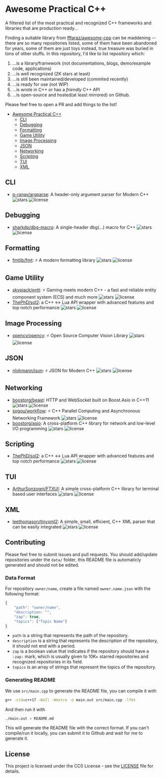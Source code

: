# Awesome Practical C++

A filtered list of the most practical and recognized C++ frameworks and libraries that are production ready...

Finding a suitable library from [fffaraz/awesome-cpp](https://github.com/fffaraz/awesome-cpp) can be maddening -- there are so many repositories listed, some of them have been abandoned for years, some of them are just toys instead, true treasure was buried in tons of other stuffs. In this repository, I'd like to list repository which:

1. ...is a library/framework (not documentations, blogs, demo/example code, applications)
2. ...is well recognized (2K stars at least)
3. ...is still been maintained/developed (commited recently)
4. ...is ready for use (not WIP)
5. ...is wrote in C++ or has a *friendly* C++ API
6. ...is open-source and hosted(at least mirrored) on Github.

Please feel free to open a PR and add things to the list!

- [Awesome Practical C++](#awesome-practical-c--)
	- [CLI](#cli)
	- [Debugging](#debugging)
	- [Formatting](#formatting)
	- [Game Utility](#game-utility)
	- [Image Processing](#image-processing)
	- [JSON](#json)
	- [Networking](#networking)
	- [Scripting](#scripting)
	- [TUI](#tui)
	- [XML](#xml)

## CLI

- [p-ranav/argparse](https://github.com/p-ranav/argparse): A header-only argument parser for Modern C++ ![stars](https://img.shields.io/github/stars/p-ranav/argparse?style=flat-square) ![license](https://img.shields.io/github/license/p-ranav/argparse?style=flat-square)

## Debugging

- [sharkdp/dbg-macro](https://github.com/sharkdp/dbg-macro):  A single-header dbg(…) macro for C++ ![stars](https://img.shields.io/github/stars/sharkdp/dbg-macro?style=flat-square) ![license](https://img.shields.io/github/license/sharkdp/dbg-macro?style=flat-square)

## Formatting

- [fmtlib/fmt](https://github.com/fmtlib/fmt): :zap: A modern formatting library ![stars](https://img.shields.io/github/stars/fmtlib/fmt?style=flat-square) ![license](https://img.shields.io/github/license/fmtlib/fmt?style=flat-square)

## Game Utility

- [skypjack/entt](https://github.com/skypjack/entt): :zap: Gaming meets modern C++ - a fast and reliable entity component system (ECS) and much more ![stars](https://img.shields.io/github/stars/skypjack/entt?style=flat-square) ![license](https://img.shields.io/github/license/skypjack/entt?style=flat-square)
- [ThePhD/sol2](https://github.com/ThePhD/sol2): a C++ <-> Lua API wrapper with advanced features and top notch performance ![stars](https://img.shields.io/github/stars/ThePhD/sol2?style=flat-square) ![license](https://img.shields.io/github/license/ThePhD/sol2?style=flat-square)

## Image Processing

- [opencv/opencv](https://github.com/opencv/opencv): :zap: Open Source Computer Vision Library ![stars](https://img.shields.io/github/stars/opencv/opencv?style=flat-square) ![license](https://img.shields.io/github/license/opencv/opencv?style=flat-square)

## JSON

- [nlohmann/json](https://github.com/nlohmann/json): :zap: JSON for Modern C++ ![stars](https://img.shields.io/github/stars/nlohmann/json?style=flat-square) ![license](https://img.shields.io/github/license/nlohmann/json?style=flat-square)

## Networking

- [boostorg/beast](https://github.com/boostorg/beast): HTTP and WebSocket built on Boost.Asio in C++11 ![stars](https://img.shields.io/github/stars/boostorg/beast?style=flat-square) ![license](https://img.shields.io/github/license/boostorg/beast?style=flat-square)
- [sogou/workflow](https://github.com/sogou/workflow): :zap: C++ Parallel Computing and Asynchronous Networking Framework ![stars](https://img.shields.io/github/stars/sogou/workflow?style=flat-square) ![license](https://img.shields.io/github/license/sogou/workflow?style=flat-square)
- [boostorg/asio](https://github.com/boostorg/asio): A cross-platform C++ library for network and low-level I/O programming ![stars](https://img.shields.io/github/stars/boostorg/asio?style=flat-square) ![license](https://img.shields.io/github/license/boostorg/asio?style=flat-square)

## Scripting

- [ThePhD/sol2](https://github.com/ThePhD/sol2): a C++ <-> Lua API wrapper with advanced features and top notch performance ![stars](https://img.shields.io/github/stars/ThePhD/sol2?style=flat-square) ![license](https://img.shields.io/github/license/ThePhD/sol2?style=flat-square)

## TUI

- [ArthurSonzogni/FTXUI](https://github.com/ArthurSonzogni/FTXUI): A simple cross-platform C++ library for terminal based user interfaces ![stars](https://img.shields.io/github/stars/ArthurSonzogni/FTXUI?style=flat-square) ![license](https://img.shields.io/github/license/ArthurSonzogni/FTXUI?style=flat-square)

## XML

- [leethomason/tinyxml2](https://github.com/leethomason/tinyxml2): A simple, small, efficient, C++ XML parser that can be easily integrated ![stars](https://img.shields.io/github/stars/leethomason/tinyxml2?style=flat-square) ![license](https://img.shields.io/github/license/leethomason/tinyxml2?style=flat-square)

## Contributing

Please feel free to submit issues and pull requests. You should add/update repositories under the `data/` folder, this README file is automaticly generated and should not be edited.

### Data Format

For repository `owner/name`, create a file named `owner.name.json` with the following format:

```js
{
	"path": "owner/name",
	"description: "",
	"zap": true,
	"topics": ["Topic Name"]
}
```

- `path` is a string that represents the path of the repository.
- `description` is a string that represents the description of the repository, it should not end with a period.
- `zap` is a boolean value that indicates if the repository should have a `:zap:` mark, which is usually given to 10K+ starred repositories and recognized repositories in its field.
- `topics` is an array of strings that represent the topics of the repository.

### Generating README

We use `src/main.cpp` to generate the README file, you can compile it with

```bash
g++ -std=c++17 -Wall -Wextra -o main.out src/main.cpp -lfmt
```

And then run it with

```bash
./main.out > README.md
```

This will generate the README file with the correct format. If you can't compile/run it locally, you can submit it to Github and wait for me to generate it.

## License

This project is licensed under the CC0 License - see the [LICENSE](LICENSE) file for details.
